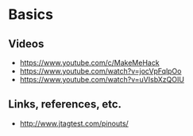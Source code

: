 # Basics

## Videos
* https://www.youtube.com/c/MakeMeHack
* https://www.youtube.com/watch?v=jocVpFqlpOo
* https://www.youtube.com/watch?v=uVIsbXzQOIU

## Links, references, etc.
* http://www.jtagtest.com/pinouts/
